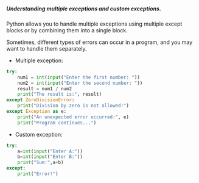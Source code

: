 ##### Understanding multiple exceptions and custom exceptions.

Python allows you to handle multiple exceptions using multiple except 
blocks or by combining them into a single block.

Sometimes, different types of errors can occur in a program, and you may want 
to handle them separately.

- Multiple exception:
```python
try:
    num1 = int(input("Enter the first number: "))
    num2 = int(input("Enter the second number: "))
    result = num1 / num2
    print("The result is:", result)
except ZeroDivisionError:
    print("Division by zero is not allowed!")
except Exception as e:
    print("An unexpected error occurred:", e)
    print("Program continues...")
```

- Custom exception: 
```python
try:
    a=int(input("Enter A:"))
    b=int(input("Enter B:"))
    print("Sum:",a+b)
except:
    print("Error!")
```